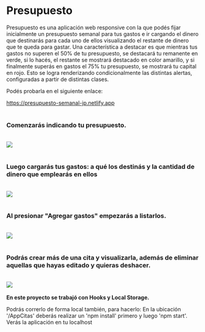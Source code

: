 # Presupuesto


Presupuesto es una aplicación web responsive con la que podés fijar inicialmente un presupuesto semanal para tus gastos e ir cargando el dinero que destinarás para cada uno de ellos visualizando el restante de dinero que te queda para gastar. Una característica a destacar es que mientras tus gastos no superen el 50% de tu presupuesto, se destacará tu remanente en verde, si lo hacés, el restante se mostrará destacado en color amarillo, y si finalmente superás en gastos el 75% tu presupuesto, se mostrará tu capital en rojo. Esto se logra renderizando condicionalmente las distintas alertas, configuradas a partir de distintas clases.

Podés probarla en el siguiente enlace: 

https://presupuesto-semanal-jp.netlify.app
</br>
</br>
<h3>Comenzarás indicando tu presupuesto.</h3>
</br>
<img src= "https://raw.githubusercontent.com/JairoPonti/presupuesto/main/client/src/screenShots/img1.png"/>
</br>
</br>

<h3>Luego cargarás tus gastos: a qué los destinás y la cantidad de dinero que emplearás en ellos</h3>
</br>
<img src= "https://raw.githubusercontent.com/JairoPonti/presupuesto/main/client/src/screenShots/img2.png"/>
</br>
</br>

<h3>Al presionar "Agregar gastos" empezarás a listarlos.</h3>
</br>
<img src= "https://raw.githubusercontent.com/JairoPonti/presupuesto/main/client/src/screenShots/img3.png"/>
</br>
</br>

<h3>Podrás crear más de una cita y visualizarla, además de eliminar aquellas que hayas editado y quieras deshacer.</h3>
</br>
<img src= "https://raw.githubusercontent.com/JairoPonti/presupuesto/main/client/src/screenShots/img4.png"/>

</br>
</br>
<strong>En este proyecto se trabajó con Hooks y Local Storage.</strong>

Podrás correrlo de forma local también, para hacerlo:
En la ubicación '/AppCitas' deberás realizar un 'npm install' primero y luego 'npm start'. Verás la aplicación en tu localhost 
